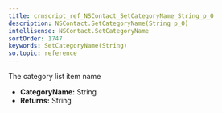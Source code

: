 ```yaml
---
title: crmscript_ref_NSContact_SetCategoryName_String_p_0
description: NSContact.SetCategoryName(String p_0)
intellisense: NSContact.SetCategoryName
sortOrder: 1747
keywords: SetCategoryName(String)
so.topic: reference
---
```



The category list item name



* **CategoryName:** String
* **Returns:** String


